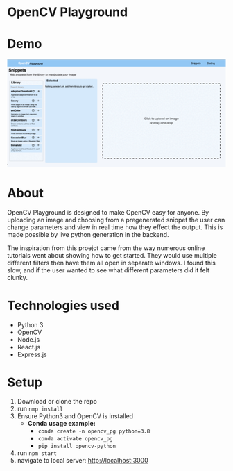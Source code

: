 # OpenCV Playground
# Demo

![](example.gif)

# About
OpenCV Playground is designed to make OpenCV easy for anyone. By uploading an image and choosing from a pregenerated snippet the user can change parameters and view in real time how they effect the output. This is made possible by live python generation in the backend. 

The inspiration from this proejct came from the way numerous online tutorials went about showing how to get started. They would use multiple different filters then have them all open in separate windows. I found this slow, and if the user wanted to see what different parameters did it felt clunky.
# Technologies used
- Python 3
- OpenCV
- Node.js
- React.js
- Express.js

# Setup 
1. Download or clone the repo 
2. run `nmp install`
3. Ensure Python3 and OpenCV is installed
    - **Conda usage example:** 
        - `conda create -n opencv_pg python=3.8`
        - `conda activate opencv_pg`
        - `pip install opencv-python`
4. run `npm start`
5. navigate to local server: [http://localhost:3000](http://localhost:3000)

